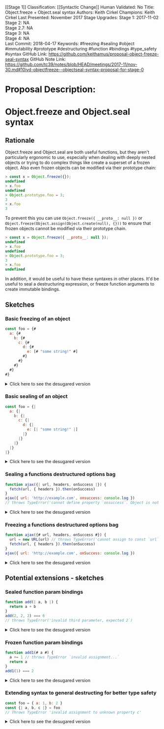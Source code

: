 [[Stage 1]]
Classification: [[Syntactic Change]]
Human Validated: No
Title: Object.freeze + Object.seal syntax
Authors: Keith Cirkel
Champions: Keith Cirkel
Last Presented: November 2017
Stage Upgrades: 
Stage 1: 2017-11-02  
Stage 2: NA  
Stage 2.7: NA  
Stage 3: NA  
Stage 4: NA  
Last Commit: 2018-04-17
Keywords: #freezing #sealing #object #immutability #prototype #destructuring #function #bindings #type_safety #syntax
GitHub Link: https://github.com/keithamus/proposal-object-freeze-seal-syntax
GitHub Note Link: https://github.com/tc39/notes/blob/HEAD/meetings/2017-11/nov-30.md#10ivd-objectfreeze--objectseal-syntax-proposal-for-stage-0

# Proposal Description:
# Object.freeze and Object.seal syntax

## Rationale

Object.freeze and Object.seal are both useful functions, but they aren't particularly ergonomic to use, especially when dealing with deeply nested objects or trying to do complex things like create a superset of a frozen object.
Also even frozen objects can be modified via their prototype chain:

```js
> const x = Object.freeze({});
undefined
> x.foo
undefined
> Object.prototype.foo = 3;
3
> x.foo
3
```

To prevent this you can use `Object.freeze({ __proto__: null })` or
`Object.freeze(Object.assign(Object.create(null), {}))` to ensure that frozen
objects cannot be modified via their prototype chain.

```js
> const x = Object.freeze({ __proto__: null });
undefined
> x.foo
undefined
> Object.prototype.foo = 3;
3
> x.foo
undefined
```

In addition, it would be useful to have these syntaxes in other places. It'd be useful to seal a destructuring expression, or freeze function arguments to create immutable bindings.

## Sketches

### Basic freezing of an object

```js
const foo = {#
  a: {#
    b: {#
      c: {#
        d: {#
          e: [# "some string!" #]
        #}
      #}
    #}
  #}
#}
```

<details><summary>Click here to see the desugared version</summary>

```js
const foo = Object.freeze({
  __proto__: null,
  a: Object.freeze({
    __proto__: null,
    b: Object.freeze({
      __proto__: null,
      c: Object.freeze({
        __proto__: null,
        d: Object.freeze({
          __proto__: null,
          e: Object.freeze([ "some string!" ])
        })
      })
    })
  })
})
```

</details>

### Basic sealing of an object

```js
const foo = {|
  a: {|
    b: {|
      c: {|
        d: {|
          e: [| "some string!" |]
        |}
      |}
    |}
  |}
|}
```

<details><summary>Click here to see the desugared version</summary>

```js
const foo = Object.seal({
  __proto__: null,
  a: Object.seal({
    __proto__: null,
    b: Object.seal({
      __proto__: null,
      c: Object.seal({
        __proto__: null,
        d: Object.seal({
          __proto__: null,
          e: Object.seal(["some string!"])
        })
      })
    })
  })
})
```

</details>


### Sealing a functions destructured options bag

```js
function ajax({| url, headers, onSuccess |}) {
  fetch(url, { headers }).then(onSuccess)
}
ajax({ url: 'http://example.com', onsuccess: console.log })
// throws TypeError('cannot define property `onsuccess`. Object is not extensible')
```

<details><summary>Click here to see the desugared version</summary>

```js
function ajax(_ref1) {
  const _ref2 = Object.seal({ url: undefined, headers: undefined, onSuccess: undefined })
  Object.assign(_ref2, _ref1)
  let url = _ref2.url
  let headers = _ref2.headers
  let onSuccess = _ref2.onSuccess

  fetch(url, { headers }).then(onSuccess)
}
ajax({ url: 'http://example.com', onsuccess: console.log })
// throws TypeError('cannot define property `onsuccess`. Object is not extensible')
```

</details>

### Freezing a functions destructured options bag

```js
function ajax({# url, headers, onSuccess #}) {
  url = new URL(url) // throws TypeError('cannot assign to const `url`')
  fetch(url, { headers }).then(onSuccess)
}
ajax({ url: 'http://example.com', onSuccess: console.log })
```

<details><summary>Click here to see the desugared version</summary>

```js
function ajax(_ref1) {
  const _ref2 = Object.seal({ url: undefined, headers: undefined, onSuccess: undefined }) // seal now, const later
  Object.assign(_ref2, _ref1)
  const url = _ref2.url
  const headers = _ref2.headers
  const onSuccess = _ref2.onSuccess

  url = new URL(url) // throws TypeError('cannot assign to const `url`')
  fetch(url, { headers }).then(onSuccess)
}
ajax({ url: 'http://example.com', onSuccess: console.log })
```

</details>


## Potential extensions - sketches

### Sealed function param bindings

```js
function add(| a, b |) {
  return a + b
}
add(2, 2, 2) === 6
// throws TypeError('invalid third parameter, expected 2`)
```

<details><summary>Click here to see the desugared version</summary>

```js
function add(_1, _2) {
  if (arguments.length > 2) {
    throws TypeError('invalid third parameter, expected 2')
  }
  let a = arguments[0]
  let b = arguments[1]

  return a + b
}
add(2, 2, 2) === 6
// throws TypeError('invalid third parameter, expected 2`)
```

</details>

### Frozen function param bindings

```js
function add1(# a #) {
  a += 1 // throws TypeError `invalid assignment...`
  return a
}
add1(1) === 2
```

<details><summary>Click here to see the desugared version</summary>

```js
function add1(_1) {
  if (arguments.length > 1) {
    throws TypeError('invalid second parameter, expected 1')
  }
  const a = arguments[0]

  a += 1 // throws TypeError `invalid assignment...`
  return a
}
add1(1) === 2
```

</details>

### Extending syntax to general destructing for better type safety

```js
const foo = { a: 1, b: 2 }
const {| a, b, c |} = foo
// Throws TypeError 'invalid assignment to unknown property c'
```

<details><summary>Click here to see the desugared version</summary>

```js
const foo = { a: 1, b: 2 }
if (!('a' in foo)) throw new TypeError('invalid assignment to unknown property a')
const a = foo.a
if (!('b' in foo)) throw new TypeError('invalid assignment to unknown property b')
const b = foo.b
if (!('c' in foo)) throw new TypeError('invalid assignment to unknown property c')
const c = foo.c
// Throws TypeError 'invalid assignment to unknown property c'
```

</details>
